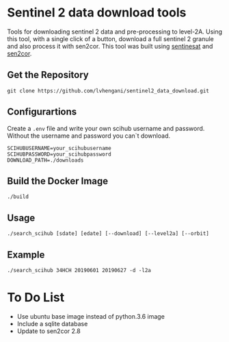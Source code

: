 # Sentinel 2 data download tools

Tools for downloading sentinel 2 data and pre-processing to level-2A. 
Using this tool, with a single click of a button, download a full sentinel 2 granule and also process it with sen2cor.
This tool was built using [sentinesat](https://sentinelsat.readthedocs.io) and [sen2cor](http://step.esa.int/main/third-party-plugins-2/sen2cor/).  

## Get the Repository

~~~
git clone https://github.com/lvhengani/sentinel2_data_download.git
~~~

## Configurartions

Create a `.env` file and write your own scihub username and password. Without the username and password you can`t download.
~~~
SCIHUBUSERNAME=your_scihubusername
SCIHUBPASSWORD=your_scihubpassword
DOWNLOAD_PATH=./downloads
~~~

## Build the Docker Image

~~~
./build
~~~

## Usage

~~~
./search_scihub [sdate] [edate] [--download] [--level2a] [--orbit]
~~~

## Example

~~~
./search_scihub 34HCH 20190601 20190627 -d -l2a
~~~


# To Do List

- Use ubuntu base image instead of python.3.6 image
- Include a sqlite database
- Update to sen2cor 2.8
